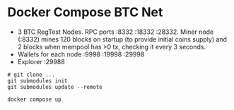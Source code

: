 # Docker Compose BTC Net

* 3 BTC RegTest Nodes.  RPC ports :8332 :18332 :28332. Miner node (:8332) mines 120 blocks on startup (to provide initial coins supply) and 2 blocks when mempool has >0 tx, checking it every 3 seconds.
* Wallets for each node :9998 :19998 :29998
* Explorer :29988

```
# git clone ...
git submodules init
git submodules update --remote

docker compose up
```
